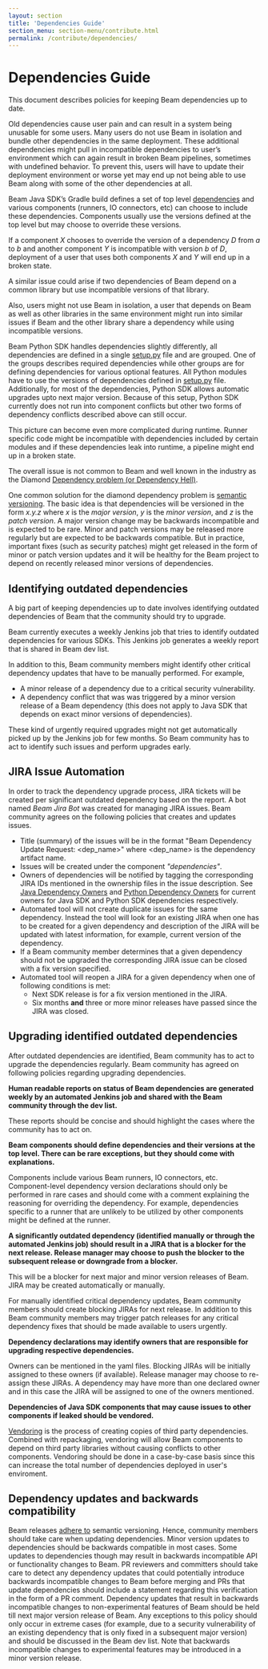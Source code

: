 ```yaml
---
layout: section
title: 'Dependencies Guide'
section_menu: section-menu/contribute.html
permalink: /contribute/dependencies/
---
```

<!--
Licensed under the Apache License, Version 2.0 (the "License");
you may not use this file except in compliance with the License.
You may obtain a copy of the License at

http://www.apache.org/licenses/LICENSE-2.0

Unless required by applicable law or agreed to in writing, software
distributed under the License is distributed on an "AS IS" BASIS,
WITHOUT WARRANTIES OR CONDITIONS OF ANY KIND, either express or implied.
See the License for the specific language governing permissions and
limitations under the License.
-->

# Dependencies Guide

This document describes policies for keeping Beam dependencies up to date.

Old dependencies cause user pain and can result in a system being unusable for some users. Many users do not use Beam in isolation and bundle other dependencies in the same deployment. These additional dependencies might pull in incompatible dependencies to user’s environment which can again result in broken Beam pipelines, sometimes with undefined behavior. To prevent this, users will have to update their deployment environment or worse yet may end up not being able to use Beam along with some of the other dependencies at all.

Beam Java SDK’s Gradle build defines a set of top level [dependencies](https://github.com/apache/beam/blob/master/buildSrc/src/main/groovy/org/apache/beam/gradle/BeamModulePlugin.groovy) and various components (runners, IO connectors, etc) can choose to include these dependencies. Components usually use the versions defined at the top level but may choose to override these versions. 

If a component _X_ chooses to override the version of a dependency _D_ from _a_ to _b_ and another component _Y_ is incompatible with version _b_ of _D_, deployment of a user that uses both components _X_ and _Y_ will end up in a broken state.

A similar issue could arise if two dependencies of Beam depend on a common library but use incompatible versions of that library.

Also, users might not use Beam in isolation, a user that depends on Beam as well as other libraries in the same environment might run into similar issues if Beam and the other library share a dependency while using incompatible versions.

Beam Python SDK handles dependencies slightly differently, all dependencies are defined in a single [setup.py](https://github.com/apache/beam/blob/master/sdks/python/setup.py) file and are grouped. One of the groups describes required dependencies while other groups are for defining dependencies for various optional features. All Python modules have to use the versions of dependencies defined in [setup.py](https://github.com/apache/beam/blob/master/sdks/python/setup.py) file. Additionally, for most of the dependencies, Python SDK allows automatic upgrades upto next major version. Because of this setup, Python SDK currently does not run into component conflicts but other two forms of dependency conflicts described above can still occur. 

This picture can become even more complicated during runtime. Runner specific code might be incompatible with dependencies included by certain modules and if these dependencies leak into runtime, a pipeline might end up in a broken state.

The overall issue is not common to Beam and well known in the industry as the Diamond [Dependency problem \(or Dependency Hell\)](https://en.wikipedia.org/wiki/Dependency_hell).

One common solution for the diamond dependency problem is [semantic versioning](https://semver.org/). The basic idea is that dependencies will be versioned in the form _x.y.z_ where _x_ is the _major version_, _y_ is the _minor version_, and _z_ is the _patch version_. A major version change may be backwards incompatible and is expected to be rare. Minor and patch versions may be released more regularly but are expected to be backwards compatible. But in practice, important fixes (such as security patches) might get released in the form of minor or patch version updates and it will be healthy for the Beam project to depend on recently released minor versions of dependencies.

## Identifying outdated dependencies

A big part of keeping dependencies up to date involves identifying outdated dependencies of Beam that the community should try to upgrade.

Beam currently executes a weekly Jenkins job that tries to identify outdated dependencies for various SDKs. This Jenkins job generates a weekly report that is shared in Beam dev list.

In addition to this, Beam community members might identify other critical dependency updates that have to be manually performed. For example,
* A minor release of a dependency due to a critical security vulnerability. 
* A dependency conflict that was was triggered by a minor version release of a Beam dependency (this does not apply to Java SDK that depends on exact minor versions of dependencies).

These kind of urgently required upgrades might not get automatically picked up by the Jenkins job for few months. So Beam community has to act to identify such issues and perform upgrades early.

## JIRA Issue Automation

In order to track the dependency upgrade process, JIRA tickets will be created per significant outdated dependency based on the report. A bot named *Beam Jira Bot* was created for managing JIRA issues. Beam community agrees on the following policies that creates and updates issues.
* Title (summary) of the issues will be in the format "Beam Dependency Update Request: <dep_name>" where <dep_name> is the dependency artifact name.
* Issues will be created under the component *"dependencies"*.
* Owners of dependencies will be notified by tagging the corresponding JIRA IDs mentioned in the ownership files in the issue description. See [Java Dependency Owners](https://github.com/apache/beam/blob/master/ownership/JAVA_DEPENDENCY_OWNERS.yaml) and [Python Dependency Owners](https://github.com/apache/beam/blob/master/ownership/PYTHON_DEPENDENCY_OWNERS.yaml) for current owners for Java SDK and Python SDK dependencies respectively.
* Automated tool will not create duplicate issues for the same dependency. Instead the tool will look for an existing JIRA when one has to be created for a given dependency and description of the JIRA will be updated with latest information, for example, current version of the dependency.
* If a Beam community member determines that a given dependency should not be upgraded the corresponding JIRA issue can be closed with a fix version specified.
* Automated tool will reopen a JIRA for a given dependency when one of following conditions is met:
  * Next SDK release is for a fix version mentioned in the JIRA. 
  * Six months __and__ three or more minor releases have passed since the JIRA was closed.

## Upgrading identified outdated dependencies

After outdated dependencies are identified, Beam community has to act to upgrade the dependencies regularly. Beam community has agreed on following policies regarding upgrading dependencies.

__Human readable reports on status of Beam dependencies are generated weekly by an automated Jenkins job and shared with the Beam community through the dev list.__

These reports should be concise and should highlight the cases where the community has to act on.

__Beam components should define dependencies and their versions at the top level. There can be rare exceptions, but they should come with explanations.__ 

Components include various Beam runners, IO connectors, etc. Component-level dependency version declarations should only be performed in rare cases and should come with a comment explaining the reasoning for overriding the dependency. For example, dependencies specific to a runner that are unlikely to be utilized by other components might be defined at the runner.  

__A significantly outdated dependency (identified manually or through the automated Jenkins job) should result in a JIRA that is a blocker for the next release. Release manager may choose to push the blocker to the subsequent release or downgrade from a blocker.__

This will be a blocker for next major and minor version releases of Beam. JIRA may be created automatically or manually.

For manually identified critical dependency updates, Beam community members should create blocking JIRAs for next release. In addition to this Beam community members may trigger patch releases for any critical dependency fixes that should be made available to users urgently.

__Dependency declarations may identify owners that are responsible for upgrading respective dependencies.__

Owners can be mentioned in the yaml files. Blocking JIRAs will be initially assigned to these owners (if available). Release manager may choose to re-assign these JIRAs. A dependency may have more than one declared owner and in this case the JIRA will be assigned to one of the owners mentioned.

__Dependencies of Java SDK components that may cause issues to other components if leaked should be vendored.__

[Vendoring](https://www.ardanlabs.com/blog/2013/10/manage-dependencies-with-godep.html) is the process of creating copies of third party dependencies. Combined with repackaging, vendoring will allow Beam components to depend on third party libraries without causing conflicts to other components. Vendoring should be done in a case-by-case basis since this can increase the total number of dependencies deployed in user's enviroment.

## Dependency updates and backwards compatibility 

Beam releases [adhere to](https://beam.apache.org/get-started/downloads/) semantic versioning. Hence, community members should take care when updating dependencies. Minor version updates to dependencies should be backwards compatible in most cases. Some updates to dependencies though may result in backwards incompatible API or functionality changes to Beam. PR reviewers and committers should take care to detect any dependency updates that could potentially introduce backwards incompatible changes to Beam before merging and PRs that update dependencies should include a statement regarding this verification in the form of a PR comment. Dependency updates that result in backwards incompatible changes to non-experimental features of Beam should be held till next major version release of Beam. Any exceptions to this policy should only occur in extreme cases (for example, due to a security vulnerability of an existing dependency that is only fixed in a subsequent major version) and should be discussed in the Beam dev list. Note that backwards incompatible changes to experimental features may be introduced in a minor version release. 
